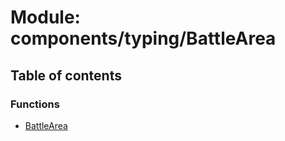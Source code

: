 # Module: components/typing/BattleArea

## Table of contents

### Functions

- [BattleArea](../functions/components_typing_BattleArea.BattleArea.md)
